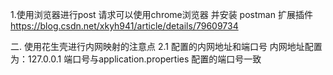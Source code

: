 1.使用浏览器进行post 请求可以使用chrome浏览器 并安装 postman 扩展插件
https://blog.csdn.net/xkyh941/article/details/79609734


二. 使用花生壳进行内网映射的注意点
  2.1 配置的内网地址和端口号   内网地址配置为：127.0.0.1 端口号与application.properties 配置的端口号一致